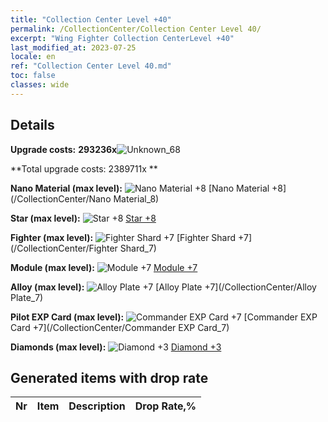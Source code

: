 ```yaml
---
title: "Collection Center Level +40"
permalink: /CollectionCenter/Collection Center Level 40/
excerpt: "Wing Fighter Collection CenterLevel +40"
last_modified_at: 2023-07-25
locale: en
ref: "Collection Center Level 40.md"
toc: false
classes: wide
---
```



## Details

 **Upgrade costs:** **293236x**![Unknown_68](/images/item/bh_img25_p.png)

 **Total upgrade costs: 2389711x **

 **Nano Material (max level):** ![Nano Material +8](/images/cc/CC_Nano_Material_5_p.png) [Nano Material +8](/CollectionCenter/Nano Material_8)

 **Star (max level):** ![Star +8](/images/cc/CC_Star_5_p.png) [Star +8](/CollectionCenter/Star_8)

 **Fighter (max level):** ![Fighter Shard +7](/images/cc/CC_Fighter_Shard_5_p.png) [Fighter Shard +7](/CollectionCenter/Fighter Shard_7)

 **Module (max level):** ![Module +7](/images/cc/CC_Module_5_p.png) [Module +7](/CollectionCenter/Module_7)

 **Alloy (max level):** ![Alloy Plate +7](/images/cc/CC_Alloy_Plate_5_p.png) [Alloy Plate +7](/CollectionCenter/Alloy Plate_7)

 **Pilot EXP Card (max level):** ![Commander EXP Card +7](/images/cc/CC_Pilot_EXP_Card_5_p.png) [Commander EXP Card +7](/CollectionCenter/Commander EXP Card_7)

 **Diamonds (max level):** ![Diamond +3](/images/cc/CC_Diamond_3_p.png) [Diamond +3](/CollectionCenter/Diamond_3)

## Generated items with drop rate

  |  Nr |     Item   |    Description   |  Drop Rate,% |
  |:----|:----------:|:-----------------|:-------------|


